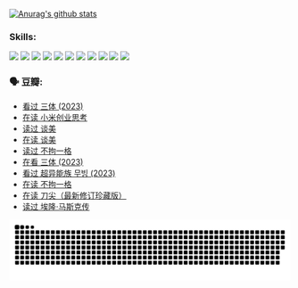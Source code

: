 
[![Anurag's github stats](https://github-readme-stats.vercel.app/api?username=w940853815)](https://github.com/anuraghazra/github-readme-stats)

### Skills:

<code><img height="32" src="https://cdn.jsdelivr.net/npm/simple-icons@v5/icons/python.svg"></code>
<code><img height="32" src="https://cdn.jsdelivr.net/npm/simple-icons@v5/icons/javascript.svg"></code>
<code><img height="32" src="https://cdn.jsdelivr.net/npm/simple-icons@v5/icons/django.svg"></code>
<code><img height="32" src="https://cdn.jsdelivr.net/npm/simple-icons@v5/icons/flask.svg"></code>
<code><img height="32" src="https://cdn.jsdelivr.net/npm/simple-icons@v5/icons/vuetify.svg"></code>
<code><img height="32" src="https://cdn.jsdelivr.net/npm/simple-icons@v5/icons/git.svg"></code>
<code><img height="32" src="https://cdn.jsdelivr.net/npm/simple-icons@v5/icons/docker.svg"></code>
<code><img height="32" src="https://cdn.jsdelivr.net/npm/simple-icons@v5/icons/postgresql.svg"></code>
<code><img height="32" src="https://cdn.jsdelivr.net/npm/simple-icons@v5/icons/elasticsearch.svg"></code>
<code><img height="32" src="https://cdn.jsdelivr.net/npm/simple-icons@v5/icons/macos.svg"></code>
<code><img height="32" src="https://cdn.jsdelivr.net/npm/simple-icons@v5/icons/linux.svg"></code>

### 🗣 豆瓣:

<!-- DOUBAN-ACTIVITIES:START -->
- [看过 三体‎ (2023)](https://www.douban.com/people/136069238/status/4574263039/?_i=12693553)
- [在读 小米创业思考](https://www.douban.com/people/136069238/status/4572047905/?_i=12693553)
- [读过 谈美](https://www.douban.com/people/136069238/status/4572047629/?_i=12693553)
- [在读 谈美](https://www.douban.com/people/136069238/status/4560861771/?_i=12693553)
- [读过 不拘一格](https://www.douban.com/people/136069238/status/4560861445/?_i=12693553)
- [在看 三体‎ (2023)](https://www.douban.com/people/136069238/status/4558185093/?_i=12693553)
- [看过 超异能族 무빙‎ (2023)](https://www.douban.com/people/136069238/status/4556824186/?_i=12693553)
- [在读 不拘一格](https://www.douban.com/people/136069238/status/4541712161/?_i=12693553)
- [在读 刀尖（最新修订珍藏版）](https://www.douban.com/people/136069238/status/4541711339/?_i=12693553)
- [读过 埃隆·马斯克传](https://www.douban.com/people/136069238/status/4541710351/?_i=12693553)
<!-- DOUBAN-ACTIVITIES:END -->


![Snake animation](https://raw.githubusercontent.com/w940853815/w940853815/output/github-contribution-grid-snake.svg)

<!--
**w940853815/w940853815** is a ✨ _special_ ✨ repository because its `README.md` (this file) appears on your GitHub profile.

Here are some ideas to get you started:

- 🔭 I’m currently working on ...
- 🌱 I’m currently learning ...
- 👯 I’m looking to collaborate on ...
- 🤔 I’m looking for help with ...
- 💬 Ask me about ...
- 📫 How to reach me: ...
- 😄 Pronouns: ...
- ⚡ Fun fact: ...
-->
